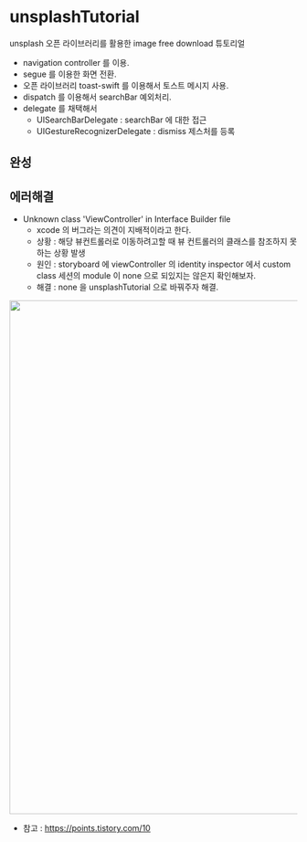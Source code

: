# unsplashTutorial
unsplash 오픈 라이브러리를 활용한 image free download 튜토리얼

- navigation controller 를 이용.
- segue 를 이용한 화면 전환.
- 오픈 라이브러리 toast-swift 를 이용해서 토스트 메시지 사용.
- dispatch  를 이용해서 searchBar 예외처리.
- delegate 를 채택해서 
  - UISearchBarDelegate : searchBar 에 대한 접근
  - UIGestureRecognizerDelegate : dismiss 제스처를 등록

## 완성

## 에러해결
- Unknown class 'ViewController' in Interface Builder file
  - xcode 의 버그라는 의견이 지배적이라고 한다.
  - 상황 : 해당 뷰컨트롤러로 이동하려고할 때 뷰 컨트롤러의 클래스를 참조하지 못하는 상황 발생
  - 원인 : storyboard 에 viewController 의 identity inspector 에서 custom class 세션의 module 이 none 으로 되있지는 않은지 확인해보자.
  - 해결 : none 을 unsplashTutorial 으로 바꿔주자 해결.
<img src = "https://user-images.githubusercontent.com/69136340/105674247-8c2da980-5f2a-11eb-9541-71683fc670eb.png" width="900">

- 참고 : https://points.tistory.com/10
